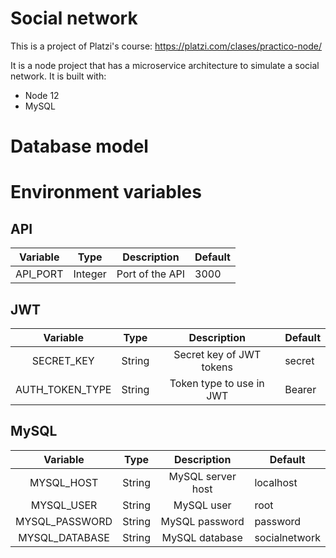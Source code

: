 # Social network

This is a project of Platzi's course: https://platzi.com/clases/practico-node/

It is a node project that has a microservice architecture to simulate a social network. It is built with:

- Node 12
- MySQL

# Database model

# Environment variables

## API
| Variable |  Type   |   Description   | Default |
| :------: | :-----: | :-------------: | ------- |
| API_PORT | Integer | Port of the API | 3000    |

## JWT
|    Variable     |  Type  |       Description        | Default |
| :-------------: | :----: | :----------------------: | ------- |
|   SECRET_KEY    | String | Secret key of JWT tokens | secret  |
| AUTH_TOKEN_TYPE | String | Token type to use in JWT | Bearer  |

## MySQL
|    Variable    |  Type  |    Description    | Default       |
| :------------: | :----: | :---------------: | ------------- |
|   MYSQL_HOST   | String | MySQL server host | localhost     |
|   MYSQL_USER   | String |    MySQL user     | root          |
| MYSQL_PASSWORD | String |  MySQL password   | password      |
| MYSQL_DATABASE | String |  MySQL database   | socialnetwork |